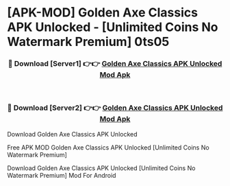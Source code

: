 # [APK-MOD] Golden Axe Classics APK Unlocked - [Unlimited Coins No Watermark Premium] 0ts05



<div align="center">
<h3>🔴 Download [Server1] 👉👉 <a href="https://momento.my/?title=Golden_Axe_Classics_APK_Unlocked">Golden Axe Classics APK Unlocked Mod Apk</a></h3><br>

<h3>🔴 Download [Server2] 👉👉 <a href="https://momento.my/?title=Golden_Axe_Classics_APK_Unlocked">Golden Axe Classics APK Unlocked Mod Apk</a></h3>
</div>



Download Golden Axe Classics APK Unlocked 

Free APK MOD Golden Axe Classics APK Unlocked [Unlimited Coins No Watermark Premium]

Download Golden Axe Classics APK Unlocked [Unlimited Coins No Watermark Premium] Mod For Android
